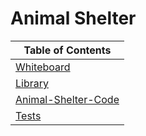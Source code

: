 # Animal Shelter

|Table of Contents|
|-----------------|
|[Whiteboard](./images//AnimalShelter.png)|
|[Library](./lib/Lib.md)|
|[Animal-Shelter-Code](./AnimalShelter.js)
|[Tests](./__tests__/AnimalShelter.test.js)|
